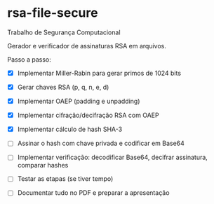 # rsa-file-secure

Trabalho de Segurança Computacional 

Gerador e verificador de assinaturas RSA em arquivos.


Passo a passo:

- [x] Implementar Miller-Rabin para gerar primos de 1024 bits

- [x] Gerar chaves RSA (p, q, n, e, d)

- [x] Implementar OAEP (padding e unpadding)

- [x] Implementar cifração/decifração RSA com OAEP

- [x] Implementar cálculo de hash SHA-3

- [ ] Assinar o hash com chave privada e codificar em Base64

- [ ] Implementar verificação: decodificar Base64, decifrar assinatura, comparar hashes

- [ ] Testar as etapas (se tiver tempo)

- [ ] Documentar tudo no PDF e preparar a apresentação
